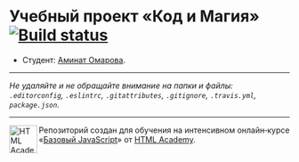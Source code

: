 # Учебный проект «Код и Магия» [![Build status][travis-image]][travis-url]

* Студент: [Аминат Омарова](https://up.htmlacademy.ru/javascript/10/user/474063).

---

_Не удаляйте и не обращайте внимание на папки и файлы:_<br>
_`.editorconfig`, `.eslintrc`, `.gitattributes`, `.gitignore`, `.travis.yml`, `package.json`._


---

<a href="https://htmlacademy.ru/intensive/javascript"><img align="left" width="50" height="50" title="HTML Academy" src="https://up.htmlacademy.ru/static/img/intensive/javascript/logo-for-github.svg"></a>

Репозиторий создан для обучения на интенсивном онлайн‑курсе «[Базовый JavaScript](https://htmlacademy.ru/intensive/javascript)» от [HTML Academy](https://htmlacademy.ru).

[travis-image]: https://travis-ci.org/htmlacademy-javascript/474063-code-and-magick.svg?branch=master
[travis-url]: https://travis-ci.org/htmlacademy-javascript/474063-code-and-magick
